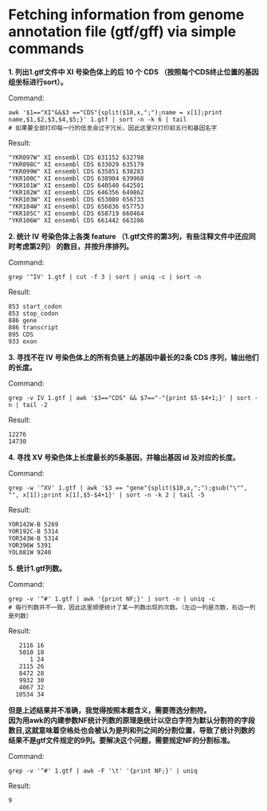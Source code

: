 # Fetching information from genome annotation file (gtf/gff) via simple commands

**1. 列出1.gtf文件中 XI 号染色体上的后 10 个 CDS （按照每个CDS终止位置的基因组坐标进行sort）。**

Command:
```
awk '$1=="XI"&&$3 =="CDS"{split($10,x,";");name = x[1];print name,$1,$2,$3,$4,$5;}' 1.gtf | sort -n -k 6 | tail
# 如果要全部打印每一行的信息会过于冗长，因此这里只打印前五行和基因名字
```
Result:
```
"YKR097W" XI ensembl CDS 631152 632798
"YKR098C" XI ensembl CDS 633029 635179
"YKR099W" XI ensembl CDS 635851 638283
"YKR100C" XI ensembl CDS 638904 639968
"YKR101W" XI ensembl CDS 640540 642501
"YKR102W" XI ensembl CDS 646356 649862
"YKR103W" XI ensembl CDS 653080 656733
"YKR104W" XI ensembl CDS 656836 657753
"YKR105C" XI ensembl CDS 658719 660464
"YKR106W" XI ensembl CDS 661442 663286
```
**2. 统计 IV 号染色体上各类 feature （1.gtf文件的第3列，有些注释文件中还应同时考虑第2列） 的数目，并按升序排列。**

Command:
```
grep '^IV' 1.gtf | cut -f 3 | sort | uniq -c | sort -n
```
Result:
```
853 start_codon
853 stop_codon
886 gene
886 transcript
895 CDS
933 exon
```
**3. 寻找不在 IV 号染色体上的所有负链上的基因中最长的2条 CDS 序列，输出他们的长度。**

Command:
```
grep -v IV 1.gtf | awk '$3=="CDS" && $7=="-"{print $5-$4+1;}' | sort -n | tail -2
```
Result:
```
12276
14730
```
**4. 寻找 XV 号染色体上长度最长的5条基因，并输出基因 id 及对应的长度。**

Command:
```
grep -w '^XV' 1.gtf | awk '$3 == "gene"{split($10,x,";");gsub("\"", "", x[1]);print x[1],$5-$4+1}' | sort -n -k 2 | tail -5
```
Result:
```
YOR142W-B 5269
YOR192C-B 5314
YOR343W-B 5314
YOR396W 5391
YOL081W 9240
```
**5. 统计1.gtf列数。**

Command:
```
grep -v '^#' 1.gtf | awk '{print NF;}' | sort -n | uniq -c
# 每行列数并不一致，因此这里顺便统计了某一列数出现的次数。（左边一列是次数，右边一列是列数）
```
Result:
```
   2116 16
   5010 18
      1 24
   2115 26
   8472 28
   9932 30
   4067 32
  10534 34
```
**但是上述结果并不准确，我觉得按照本题含义，需要筛选分割符。<br>
因为用awk的内建参数NF统计列数的原理是统计以空白字符为默认分割符的字段数目,这就意味着空格处也会被认为是列和列之间的分割位置，导致了统计列数的结果不是gtf文件规定的9列。要解决这个问题，需要规定NF的分割标准。**

Command:
```
grep -v '^#' 1.gtf | awk -F '\t' '{print NF;}' | uniq
```
Result:
```
9
```
